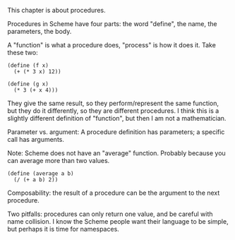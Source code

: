 This chapter is about procedures.   

Procedures in Scheme have four parts: the word "define", the name, the parameters, the body.   

A "function" is what a procedure does, "process" is how it does it. Take these two:  
```
(define (f x)
  (+ (* 3 x) 12))

(define (g x)
  (* 3 (+ x 4)))
```
They give the same result, so they perform/represent the same function, but they do it differently, so they are different procedures. I think this is a slightly different definition of "function", but then I am not a mathematician.   

Parameter vs. argument: A procedure definition has parameters; a specific call has arguments.   

Note: Scheme does not have an "average" function. Probably because you can average more than two values.  

```
(define (average a b)
  (/ (+ a b) 2))
```   

Composability: the result of a procedure can be the argument to the next procedure.    

Two pitfalls: procedures can only return one value, and be careful with name collision. I know the Scheme people want their language to be simple, but perhaps it is time for namespaces.   

  

